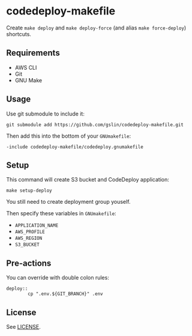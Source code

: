 # codedeploy-makefile

Create `make deploy` and `make deploy-force` (and alias `make force-deploy`) shortcuts.

## Requirements

* AWS CLI
* Git
* GNU Make

## Usage

Use git submodule to include it:

    git submodule add https://github.com/gslin/codedeploy-makefile.git

Then add this into the bottom of your `GNUmakefile`:

    -include codedeploy-makefile/codedeploy.gnumakefile

## Setup

This command will create S3 bucket and CodeDeploy application:

    make setup-deploy

You still need to create deployment group youself.

Then specify these variables in `GNUmakefile`:

* `APPLICATION_NAME`
* `AWS_PROFILE`
* `AWS_REGION`
* `S3_BUCKET`

## Pre-actions

You can override with double colon rules:

    deploy::
            cp ".env.${GIT_BRANCH}" .env

## License

See [LICENSE](LICENSE).
